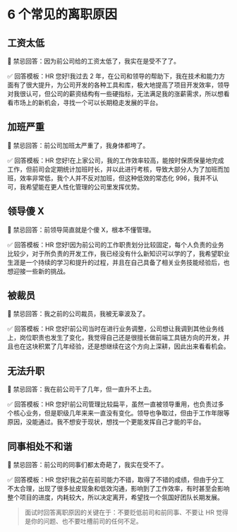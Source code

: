 # 6 个常见的离职原因

## 工资太低

🚫 禁忌回答：因为前公司给的工资太低了，我实在是受不了了。

✅ 回答模板：HR 您好!我过去 2 年，在公司和领导的帮助下，我在技术和能力方面有了很大提升，为公司开发的各种工具和库，极大地提高了项目开发效率，领导对我很认可，但公司的薪资结构有一些硬指标，无法满足我的涨薪需求，所以想看看市场上的新机会，寻找一个可以长期稳走发展的平台。

## 加班严重

🚫 禁忌回答：前公司加班太严重了，我身体都垮了。

✅ 回答模板：HR 您好!在上家公司，我的工作效率较高，能按时保质保量地完成工作，但前司会定期统计加班时长，并以此进行考核，导致大部分人为了加班而加班，效率非常低，我个人并不反对加班，但这种低效的常态化 996，我并不认可，我希望能在更人性化管理的公司里发挥优势。


## 领导傻 X

🚫 禁忌回答：前领导简直就是个傻 X，根本不懂管理。

✅ 回答模板：HR 您好!因为前公司的工作职贵划分比较固定，每个人负责的业务比较少，对于所负责的开发工作，我已经没有什么新知识可以学的了，我希望职业生涯是一个持续的学习和提升的过程，并且在自己具备了相关业务技能经验后，也想迎接一些新的挑战。


## 被裁员

🚫 禁忌回答：我之前的公司裁员，我被无辜波及了。

✅ 回答模板：HR 您好!前公司当时在进行业务调整，公司想让我调到其他业务线上，岗位职责也发生了变化，我觉得自己还是很擅长做前端工具链方向的开发，并且也在这块积累了几年经验，还是想继续在这个方向上深耕，因此出来看看机会。


## 无法升职

🚫 禁忌回答：我在前公司干了几年，但一直升不上去。

✅ 回答模板：HR 您好!前公司管理比较扁平，虽然一直被领导重用，也负责过多个核心业务，但是职级几年来来一直没有变化。领导也争取过，但由于工作年限等原因，没能通过。我不想安于现状，想找一个更能发挥自己才能的平台。


## 同事相处不和谐

🚫 禁忌回答：前公司的同事们都太奇葩了，我实在受不了。

✅ 回答模板：HR 您好!我之前在前司能力不错，取得了不错的成绩，但由于分工不太合理，出现了很多扯皮现象和低效沟通，影响到了工作效率，有时甚至会影响整个项目的进度，内耗较大，所以决定离开，希望找一个氛国好团队长期发展。


> 面试时回答离职原因的关键在于：不要贬低前司和前同事、不要让 HR 觉得是你的问题、也不要吐槽前司的任何不足。

